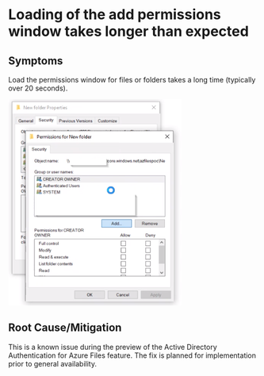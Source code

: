 <properties
    pageTitle="Loading of the add permissions window takes longer than expected"
    description="Loading of the add permissions window takes longer than expected"
    service="Microsoft.Storage"
    resource="storageAccounts"
    authors="yagohel23"
    ms.author="yagohel"
    displayOrder=""
    selfHelpType="TSG_Content"
    supportTopicIds="32689882"
    resourceTags=""
    productPesIds="1003478"
    cloudEnvironments="public"
    articleId="de10218f-46fd-4bb0-94f8-2c4c0bc5955e"
    ownershipID="Centennial_CloudNet_LoadBalancer"
/>

# Loading of the add permissions window takes longer than expected 

## Symptoms

Load the permissions window for files or folders takes a long time (typically over 20 seconds).

![](Screenshots\LoadPermissionsDelay.png)

## Root Cause/Mitigation

This is a known issue during the preview of the Active Directory Authentication for Azure Files feature.  The fix is planned for implementation prior to general availability.